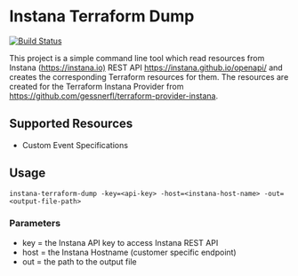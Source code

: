 # Instana Terraform Dump

[![Build Status](https://travis-ci.com/gessnerfl/instana-terraform-dump.svg?branch=master)](https://travis-ci.com/gessnerfl/instana-terraform-dump)

This project is a simple command line tool which read resources from Instana (<https://instana.io)> REST API
<https://instana.github.io/openapi/> and creates the corresponding Terraform resources for them. The resources
are created for the Terraform Instana Provider from <https://github.com/gessnerfl/terraform-provider-instana>.

## Supported Resources

* Custom Event Specifications

## Usage

```(bash)
instana-terraform-dump -key=<api-key> -host=<instana-host-name> -out=<output-file-path>
```

### Parameters

* key = the Instana API key to access Instana REST API
* host = the Instana Hostname (customer specific endpoint)
* out = the path to the output file
